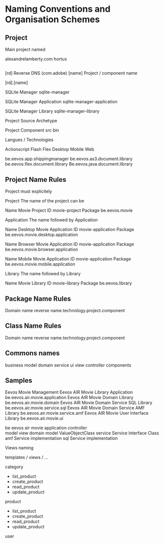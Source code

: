 #  Naming Conventions and Organisation Schemes  

## Project

Main project named 

alexandrelamberty.com
hortus

## 

[rd] Reverse DNS (com.adobe)
[name] Project / component name

[rd].[name]

SQLite Manager
sqlite-manager

SQLite Manager Application
sqlite-manager-application

SQLite Manager Library
sqlite-manager-library


Project Source Archetype

Project
    Component
	    src
	        bin

Langues / Technologies

Actionscript
Flash
Flex
Desktop
Mobile
Web


be.eevos.app.shippingmanager
be.eevos.as3.document.library
be.eevos.flex.document.library
Be.eevos.java.document.library


## Project Name Rules

Project must explicitely

Project
The name of the project can be

Name		Movie Project
ID		movie-project
Package	be.eevos.movie

Application
The name followed by Application

Name		Desktop Movie Application
ID		    movie-application
Package	    be.eevos.movie.desktop.application

Name		Browser Movie Application
ID		    movie-application
Package	    be.eevos.movie.browser.application

Name		Mobile Movie Application
ID		    movie-application
Package	    be.eevos.movie.mobile.application

Library
The name followed by Library

Name		Movie Library
ID		    movie-library
Package	    be.eevos.library


## Package Name Rules

Domain name reverse name.technology.project.component


## Class Name Rules

Domain name reverse name.technology.project.component


## Commons names

business
model
domain
service
ui
view
controller
components

## Samples

Eevos Movie Management
Eevos AIR Movie Library Application			    be.eevos.air.movie.application
Eevos AIR Movie Domain Library			        be.eevos.air.movie.domain
Eevos AIR Movie Domain Service SQL Library		be.eevos.air.movie.service.sql
Eevos AIR Movie Domain Service AMF Library		be.eevos.air.movie.service.amf
Eevos AIR Movie User Interface Library			be.eevos.air.movie.ui


be
    eevos
        air
            movie
                application
                    controller  
                    model
                    view
                domain
                    model
                        ValueObjectClass
                    service
                        Service Interface Class
                            amf
                            Service implementation
                            sql
                            Service implementation

Views naming

templates / views / …

category
- list_product
- create_product
- read_product
- update_product


product
- list_product
- create_product
- read_product
- update_product

user


